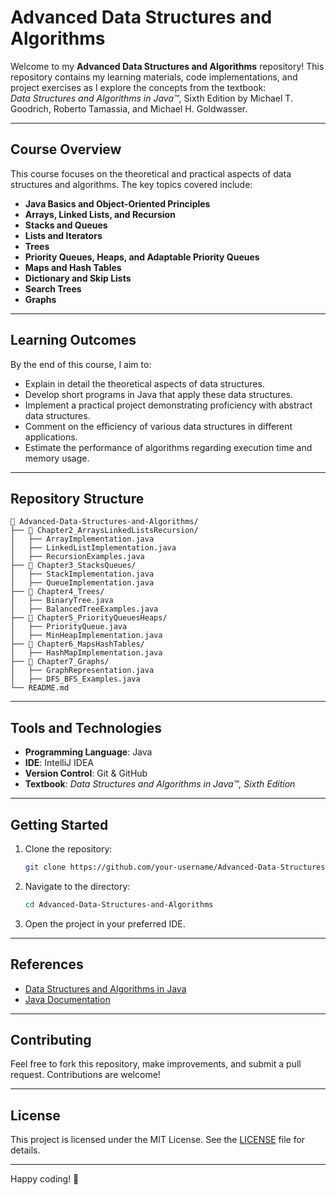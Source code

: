 # Advanced Data Structures and Algorithms

Welcome to my **Advanced Data Structures and Algorithms** repository! This repository contains my learning materials, code implementations, and project exercises as I explore the concepts from the textbook:  
*Data Structures and Algorithms in Java™*, Sixth Edition by Michael T. Goodrich, Roberto Tamassia, and Michael H. Goldwasser.

---

## Course Overview

This course focuses on the theoretical and practical aspects of data structures and algorithms. The key topics covered include:

- **Java Basics and Object-Oriented Principles**
- **Arrays, Linked Lists, and Recursion**
- **Stacks and Queues**
- **Lists and Iterators**
- **Trees**
- **Priority Queues, Heaps, and Adaptable Priority Queues**
- **Maps and Hash Tables**
- **Dictionary and Skip Lists**
- **Search Trees**
- **Graphs**

---

## Learning Outcomes

By the end of this course, I aim to:

- Explain in detail the theoretical aspects of data structures.
- Develop short programs in Java that apply these data structures.
- Implement a practical project demonstrating proficiency with abstract data structures.
- Comment on the efficiency of various data structures in different applications.
- Estimate the performance of algorithms regarding execution time and memory usage.

---

## Repository Structure

```
📂 Advanced-Data-Structures-and-Algorithms/
├── 📂 Chapter2_ArraysLinkedListsRecursion/
│   ├── ArrayImplementation.java
│   ├── LinkedListImplementation.java
│   ├── RecursionExamples.java
├── 📂 Chapter3_StacksQueues/
│   ├── StackImplementation.java
│   ├── QueueImplementation.java
├── 📂 Chapter4_Trees/
│   ├── BinaryTree.java
│   ├── BalancedTreeExamples.java
├── 📂 Chapter5_PriorityQueuesHeaps/
│   ├── PriorityQueue.java
│   ├── MinHeapImplementation.java
├── 📂 Chapter6_MapsHashTables/
│   ├── HashMapImplementation.java
├── 📂 Chapter7_Graphs/
│   ├── GraphRepresentation.java
│   ├── DFS_BFS_Examples.java
└── README.md
```

---

## Tools and Technologies

- **Programming Language**: Java
- **IDE**: IntelliJ IDEA
- **Version Control**: Git & GitHub
- **Textbook**: *Data Structures and Algorithms in Java™, Sixth Edition*

---

## Getting Started

1. Clone the repository:
   ```bash
   git clone https://github.com/your-username/Advanced-Data-Structures-and-Algorithms.git
   ```
2. Navigate to the directory:
   ```bash
   cd Advanced-Data-Structures-and-Algorithms
   ```
3. Open the project in your preferred IDE.

---

## References

- [Data Structures and Algorithms in Java](https://www.amazon.com/Data-Structures-Algorithms-Java-Michael/dp/1118771338)
- [Java Documentation](https://docs.oracle.com/en/java/)

---

## Contributing

Feel free to fork this repository, make improvements, and submit a pull request. Contributions are welcome!

---

## License

This project is licensed under the MIT License. See the [LICENSE](LICENSE) file for details.

---

Happy coding! 🚀
